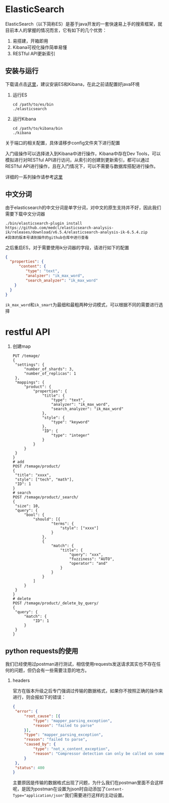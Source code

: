 # ElasticSearch

ElasticSearch（以下简称ES）是基于java开发的一套快速易上手的搜索框架，就目前本人的掌握的情况而言，它有如下的几个优势：

1. 易搭建，开箱即用
2. Kibana可视化操作简单易懂
3. RESTful API更新索引

## 安装与运行

下载请点击[这里](https://www.elastic.co/downloads)，建议安装ES和Kibana，在此之前请配置好java环境

1. 运行ES

   ```shell
   cd /path/to/es/bin
   ./elasticsearch
   ```

2. 运行Kibana

   ```shell
   cd /path/to/kibana/bin
   ./kibana
   ```

关于端口的相关配置，具体请移步config文件夹下进行配置

入门级操作可以选择进入到Kibana中进行操作，Kibana中存在Dev Tools，可以模拟进行对RESTful API进行访问，从索引的创建到更新索引，都可以通过RESTful API进行操作，且在入门情况下，可以不需要与数据库搭配进行操作。

详细的一系列操作请参考[这里](https://blog.csdn.net/linhaiyun_ytdx/article/details/79601743)

## 中文分词

由于elasticsearch的中文分词是单字分词，对中文的原生支持并不好，因此我们需要下载中文分词器

```shell
./bin/elasticsearch-plugin install https://github.com/medcl/elasticsearch-analysis-ik/releases/download/v6.5.4/elasticsearch-analysis-ik-6.5.4.zip
#具体的版本号请到插件的github仓库中进行查看
```

之后重启ES，对于需要使用ik分词器的字段，请进行如下的配置

```json
{
  "properties": {
      "content": {
         "type": "text",
         "analyzer": "ik_max_word",
         "search_analyzer": "ik_max_word"
    }
  }
}
```

`ik_max_word`和`ik_smart`为最细和最粗两种分词模式，可以根据不同的需要进行选择

# restful API

1. 创建map

   ```curl
   PUT /temage/
   {
   	"settings": {
   		"number_of_shards": 3,
   		"number_of_replicas": 1
   	},
   	"mappings": {
   		"product": {
   			"properties": {
   				"title": {
   					"type": "text",
   					"analyzer": "ik_max_word",
   					"search_analyzer": "ik_max_word"
   				},
   				"style": {
   					"type": "keyword"
   				},
   				"ID": {
   					"type": "integer"
   				}
   			}
   		}
   	}
   }
   # add
   POST /temage/product/
   {
   	"title": "xxxx",
   	"style": ["tech", "math"],
   	"ID": 1
   }
   # search
   POST /temage/product/_search/
   {
   	"size": 10,
   	"query": {
   		"bool": {
   			"should": [{
   					"terms": {
   						"style": ["xxxx"]
   					}
   				},
   				{
   					"match": {
   						"title": {
   							"query": "xxx",
   							"fuzziness": "AUTO",
   							"operator": "and"
   						}
   					}
   				}
   			]
   		}
   	}
   }
   # delete
   POST /temage/product/_delete_by_query/
   {
   	"query": {
   		"match": {
   			"ID": 1
   		}
   	}
   }
   ```

## python requests的使用

我们已经使用过postman进行测试，相信使用requests发送请求其实也不存在任何的问题，但仍会有一些需要注意的地方。

1. headers

   官方在版本升级之后专门强调过传输的数据格式，如果你不按照正确的操作来进行，则会报如下的错误：

   ```json
   {
   	"error": {
   		"root_cause": [{
   			"type": "mapper_parsing_exception",
   			"reason": "failed to parse"
   		}],
   		"type": "mapper_parsing_exception",
   		"reason": "failed to parse",
   		"caused_by": {
   			"type": "not_x_content_exception",
   			"reason": "Compressor detection can only be called on some xcontent bytes or compressed xcontent bytes"
   		}
   	},
   	"status": 400
   }
   ```

   主要原因是传输的数据格式出现了问题，为什么我们在postman里面不会这样呢，是因为postman在设置为json时自动添加了`Content-Type="application/json"`我们需要进行这样的主动设置。

